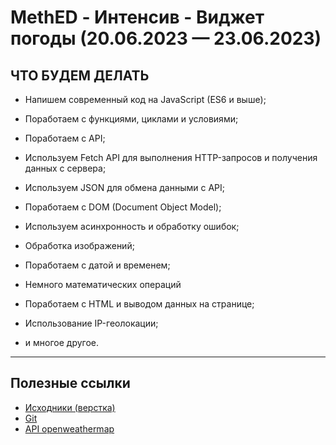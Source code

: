# MethED - Интенсив - Виджет погоды (20.06.2023 — 23.06.2023)

## ЧТО БУДЕМ ДЕЛАТЬ

- Напишем современный код на JavaScript (ES6 и выше);

- Поработаем с функциями, циклами и условиями;

- Поработаем с API;

- Используем Fetch API для выполнения HTTP-запросов и получения данных с сервера;

- Используем JSON для обмена данными с API;

- Поработаем с DOM (Document Object Model);

- Используем асинхронность и обработку ошибок;

- Обработка изображений;

- Поработаем с датой и временем;

- Немного математических операций

- Поработаем с HTML и выводом данных на странице;

- Использование IP-геолокации;

- и многое другое.

---

## Полезные ссылки

- [Исходники (верстка)](https://fs09.getcourse.ru/fileservice/file/download/a/251231/sc/424/h/e23d0dab7c92de164a16e281b6eddedd.zip)
- [Git](https://git-scm.com/)
- [API openweathermap](https://openweathermap.org/)
